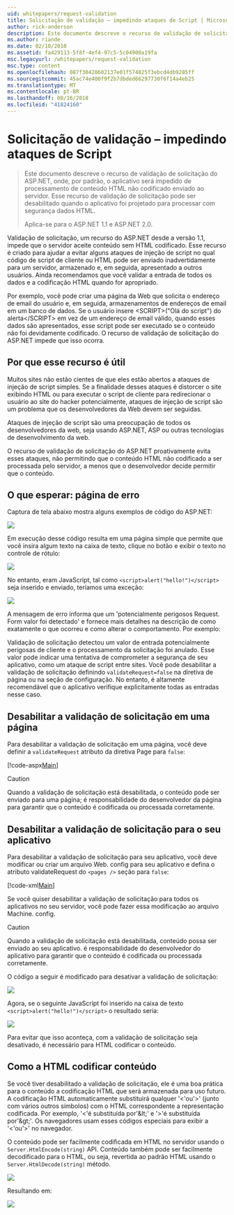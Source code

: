 ```yaml
---
uid: whitepapers/request-validation
title: Solicitação de validação – impedindo ataques de Script | Microsoft Docs
author: rick-anderson
description: Este documento descreve o recurso de validação de solicitação do ASP.NET, onde, por padrão, o aplicativo será impedido de processamento submitt conteúdo de HTML não codificado...
ms.author: riande
ms.date: 02/10/2010
ms.assetid: fa429113-5f8f-4ef4-97c5-5c04900a19fa
msc.legacyurl: /whitepapers/request-validation
msc.type: content
ms.openlocfilehash: 087f30428602137e01f574825f3ebcd4db9285ff
ms.sourcegitcommit: 45ac74e400f9f2b7dbded66297730f6f14a4eb25
ms.translationtype: MT
ms.contentlocale: pt-BR
ms.lasthandoff: 08/16/2018
ms.locfileid: "41824160"
---
```

<a name="request-validation---preventing-script-attacks"></a>Solicitação de validação – impedindo ataques de Script
====================
> Este documento descreve o recurso de validação de solicitação do ASP.NET, onde, por padrão, o aplicativo será impedido de processamento de conteúdo HTML não codificado enviado ao servidor. Esse recurso de validação de solicitação pode ser desabilitado quando o aplicativo foi projetado para processar com segurança dados HTML.
> 
> Aplica-se para o ASP.NET 1.1 e ASP.NET 2.0.


Validação de solicitação, um recurso do ASP.NET desde a versão 1.1, impede que o servidor aceite conteúdo sem HTML codificado. Esse recurso é criado para ajudar a evitar alguns ataques de injeção de script no qual código de script de cliente ou HTML pode ser enviado inadvertidamente para um servidor, armazenado e, em seguida, apresentado a outros usuários. Ainda recomendamos que você validar a entrada de todos os dados e a codificação HTML quando for apropriado.

Por exemplo, você pode criar uma página da Web que solicita o endereço de email do usuário e, em seguida, armazenamentos de endereços de email em um banco de dados. Se o usuário insere &lt;SCRIPT&gt;("Olá do script") do alerta&lt;/SCRIPT&gt; em vez de um endereço de email válido, quando esses dados são apresentados, esse script pode ser executado se o conteúdo não foi devidamente codificado. O recurso de validação de solicitação do ASP.NET impede que isso ocorra.

## <a name="why-this-feature-is-useful"></a>Por que esse recurso é útil

Muitos sites não estão cientes de que eles estão abertos a ataques de injeção de script simples. Se a finalidade desses ataques é distorcer o site exibindo HTML ou para executar o script de cliente para redirecionar o usuário ao site do hacker potencialmente, ataques de injeção de script são um problema que os desenvolvedores da Web devem ser seguidas.

Ataques de injeção de script são uma preocupação de todos os desenvolvedores da web, seja usando ASP.NET, ASP ou outras tecnologias de desenvolvimento da web.

O recurso de validação de solicitação do ASP.NET proativamente evita esses ataques, não permitindo que o conteúdo HTML não codificado a ser processada pelo servidor, a menos que o desenvolvedor decide permitir que o conteúdo.

## <a name="what-to-expect-error-page"></a>O que esperar: página de erro

Captura de tela abaixo mostra alguns exemplos de código do ASP.NET:

![](request-validation/_static/image1.png)

Em execução desse código resulta em uma página simple que permite que você insira algum texto na caixa de texto, clique no botão e exibir o texto no controle de rótulo:

![](request-validation/_static/image2.png)

No entanto, eram JavaScript, tal como `<script>alert("hello!")</script>` seja inserido e enviado, teríamos uma exceção:

![](request-validation/_static/image3.png)

A mensagem de erro informa que um 'potencialmente perigosos Request. Form valor foi detectado' e fornece mais detalhes na descrição de como exatamente o que ocorreu e como alterar o comportamento. Por exemplo:

Validação de solicitação detectou um valor de entrada potencialmente perigosas de cliente e o processamento da solicitação foi anulado. Esse valor pode indicar uma tentativa de comprometer a segurança de seu aplicativo, como um ataque de script entre sites. Você pode desabilitar a validação de solicitação definindo `validateRequest=false` na diretiva de página ou na seção de configuração. No entanto, é altamente recomendável que o aplicativo verifique explicitamente todas as entradas nesse caso.

## <a name="disabling-request-validation-on-a-page"></a>Desabilitar a validação de solicitação em uma página

Para desabilitar a validação de solicitação em uma página, você deve definir a `validateRequest` atributo da diretiva Page para `false`:

[!code-aspx[Main](request-validation/samples/sample1.aspx)]

> [!CAUTION]
> Quando a validação de solicitação está desabilitada, o conteúdo pode ser enviado para uma página; é responsabilidade do desenvolvedor da página para garantir que o conteúdo é codificada ou processada corretamente.

## <a name="disabling-request-validation-for-your-application"></a>Desabilitar a validação de solicitação para o seu aplicativo

Para desabilitar a validação de solicitação para seu aplicativo, você deve modificar ou criar um arquivo Web. config para seu aplicativo e defina o atributo validateRequest do `<pages />` seção para `false`:

[!code-xml[Main](request-validation/samples/sample2.xml)]

Se você quiser desabilitar a validação de solicitação para todos os aplicativos no seu servidor, você pode fazer essa modificação ao arquivo Machine. config.

> [!CAUTION]
> Quando a validação de solicitação está desabilitada, conteúdo possa ser enviado ao seu aplicativo. é responsabilidade do desenvolvedor do aplicativo para garantir que o conteúdo é codificada ou processada corretamente.

O código a seguir é modificado para desativar a validação de solicitação:

![](request-validation/_static/image4.png)

Agora, se o seguinte JavaScript foi inserido na caixa de texto `<script>alert("hello!")</script>` o resultado seria:

![](request-validation/_static/image5.png)

Para evitar que isso aconteça, com a validação de solicitação seja desativado, é necessário para HTML codificar o conteúdo.

## <a name="how-to-html-encode-content"></a>Como a HTML codificar conteúdo

Se você tiver desabilitado a validação de solicitação, ele é uma boa prática para o conteúdo a codificação HTML que será armazenada para uso futuro. A codificação HTML automaticamente substituirá qualquer '&lt;'ou'&gt;' (junto com vários outros símbolos) com o HTML correspondente a representação codificada. Por exemplo, '&lt;'é substituída por'&amp;lt;' e '&gt;'é substituída por'&amp;gt;'. Os navegadores usam esses códigos especiais para exibir a '&lt;'ou'&gt;' no navegador.

O conteúdo pode ser facilmente codificada em HTML no servidor usando o `Server.HtmlEncode(string)` API. Conteúdo também pode ser facilmente decodificado para o HTML, ou seja, revertida ao padrão HTML usando o `Server.HtmlDecode(string)` método.

![](request-validation/_static/image6.png)

Resultando em:

![](request-validation/_static/image7.png)
